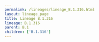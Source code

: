 ```yaml
---
permalink: /lineages/lineage_B.1.316.html
layout: lineage_page
title: Lineage B.1.316
lineage: B.1.316
parent: B.1
children: ['B.1.316']
---
```

